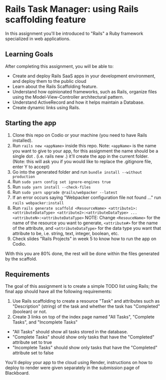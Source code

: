 Rails Task Manager: using Rails scaffolding feature
=============================================================

In this assignment you'll be introduced to "Rails" a Ruby framework specialized in web applications.

Learning Goals
--------------
After completing this assignment, you will be able to:

* Create and deploy Rails SaaS apps in your development environment, and deploy them to the public cloud
* Learn about the Rails Scaffolding feature.
* Understand how opinionated frameworks, such as Rails, organize files using the Model-View-Controller architectural pattern.
* Understand ActiveRecord and how it helps maintain a Database.
* Create dynamic links using Rails.

Starting the app
-----------------
1. Clone this repo on Codio or your machine (you need to have Rails installed).
2. Run ```rails new <appName>``` inside this repo. Note: ```<appName>``` is the name you want to give to your app, for this assignment the name should be a single dot . (i.e. rails new .) it'll create the app in the current folder. (Note: this will ask you if you would like to replace the .gitignore file, enter Y to accept)
3. Go into the generated folder and run ```bundle install --without production```
4. Run ```sudo yarn config set ignore-engines true```
5. Run ```sudo yarn install --check-files```
6. Run ```sudo yarn upgrade @rails/webpacker --latest```
7. If an error occurs saying "Webpacker configuration file not found ..." run ```rails webpacker:install```
8. Run ```rails generate scaffold <ResourceName> <attribute1>:<attributeDataType> <attribute2>:<attributeDataType> ... <attributeN>:<attributeDataType>``` NOTE: Change ```<ResouceName>``` for the name of the resource you want to generate, ```<attribute#>``` for the name of the attribute, and ```<attributeDataType>``` for the data type you want that attribute to be, i.e. string, text, integer, boolean, etc.
9. Check slides "Rails Projects" in week 5 to know how to run the app on Codio.

With this you are 80% done, the rest will be done within the files generated by the scaffold.

Requirements
------------
The goal of this assignment is to create a simple TODO list using Rails; the final app should have all the following requirements:

1. Use Rails scaffolding to create a resource "Task" and attributes such as "Description" (string) of the task and whether the task has "Completed" (boolean) or not.
2. Create 3 links on top of the index page named "All Tasks", "Complete Tasks", and "Incomplete Tasks"
  * "All Tasks" should show all tasks stored in the database.
  * "Complete Tasks" should show only tasks that have the "Completed" attribute set to true
  * "Incomplete Tasks" should show only tasks that have the "Completed" attribute set to false

You'll deploy your app to the cloud using Render, instructions on how to deploy to render were given separately in the submission page of Blackboard.
